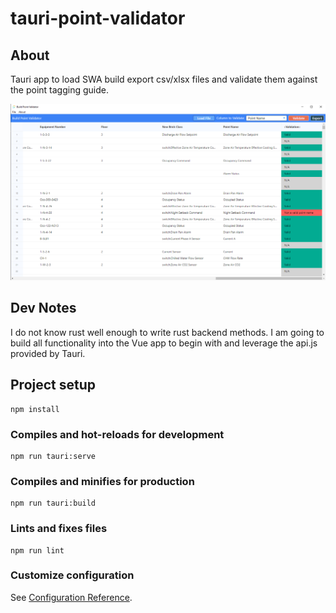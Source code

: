 # tauri-point-validator

## About
Tauri app to load SWA build export csv/xlsx files and validate them against the point tagging guide.

![brick-point-validator](https://raw.githubusercontent.com/wcrd/build-point-validator/main/docs/readme_overview.png)

## Dev Notes
I do not know rust well enough to write rust backend methods. I am going to build all functionality into the Vue app to begin with and leverage the api.js provided by Tauri.

## Project setup
```
npm install
```

### Compiles and hot-reloads for development
```
npm run tauri:serve
```

### Compiles and minifies for production
```
npm run tauri:build
```

### Lints and fixes files
```
npm run lint
```

### Customize configuration
See [Configuration Reference](https://cli.vuejs.org/config/).
